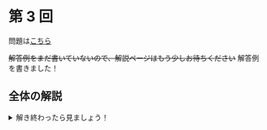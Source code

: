 ﻿---
layout: default
parent: 模試テロ
has_children: true
summary:
published: false
---

# 第 3 回

問題は[こちら](https://kampachi-dev.github.io/mathterro/examterro/pdf/examterro_03.pdf)

~~解答例をまだ書いていないので、解説ページはもう少しお待ちください~~
解答例を書きました！

## 全体の解説

<details markdown="1">
<summary>解き終わったら見ましょう！</summary>

前回/前々回に比べて、少しやりづらい問題セットだったと思います。解けそうなものを順番に解いていきましょう。

難易度と目標解答時間は以下の表の通りです。A 問題と B 問題は必ず復習しましょう。

||難易度|目標(分)|
|:--|:-:|:-:|
|【1】(1)|A|5|
|【1】(2)|A+|10|
|【2】(1)|A+|5|
|【2】(2)|C|15|
|【3】(1)|A|10|
|【3】(2)|B|10|
|【4】(1)|A|5|
|【4】(2)|A|5|
|【4】(3)|B+|10|
|【5】|B|15|

</details>
